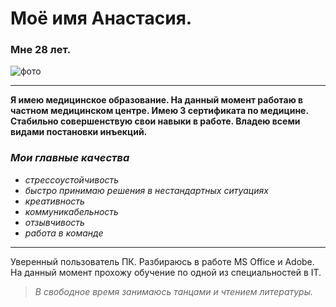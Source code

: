 # Моё имя Анастасия. 
### Мне 28 лет.
![фото](https://i.ibb.co/yBR6pGN/IMG-20230131-WA0020.jpg)
***
**Я имею медицинское образование. На данный момент работаю в частном медицинском центре. Имею 3 сертификата по медицине. Стабильно совершенствую свои навыки в работе. Владею всеми видами постановки инъекций.**

### ***Мои главные качества***
- *стрессоустойчивость*
- *быстро принимаю решения в нестандартных ситуациях*
- *креативность*
- *коммуникабельность*
- *отзывчивость*
- *работа в команде*
 ***
Уверенный пользователь ПК. Разбираюсь в работе MS Office и Adobe. На данный момент прохожу обучение по одной из специальностей в IT.

>*В свободное время занимаюсь танцами и чтением литературы.*